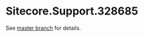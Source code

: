 # Sitecore.Support.328685

See [master branch](https://github.com/sitecoresupport/Sitecore.Support.328685) for details.